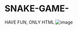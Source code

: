 # SNAKE-GAME-
HAVE FUN, ONLY HTML
![image](https://github.com/Dahakablue/SNAKE-GAME-/assets/72954658/d442fe4c-7508-4286-85ce-3ebeddc4bf54)
